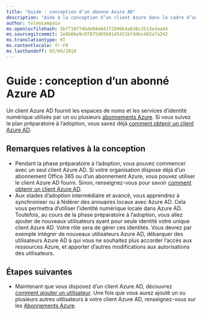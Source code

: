 ```yaml
---
title: "Guide : conception d’un abonné Azure AD"
description: "Aide à la conception d’un client Azure dans le cadre d’une stratégie préparatoire à l’adoption du cloud"
author: telmosampaio
ms.openlocfilehash: 5bf710f74bde04e041f2896b4a638c3513e4aa44
ms.sourcegitcommit: 2e8b06e9c07875d65b91d5431bfd4bc465a7a242
ms.translationtype: HT
ms.contentlocale: fr-FR
ms.lasthandoff: 02/09/2018
---
```

# <a name="guidance-azure-ad-tenant-design"></a>Guide : conception d’un abonné Azure AD

Un client Azure AD fournit les espaces de noms et les services d’identité numérique utilisés par un ou plusieurs [abonnements Azure](subscription-explainer.md). Si vous suivez le plan préparatoire à l’adoption, vous savez déjà [comment obtenir un client Azure AD][how-to-get-aad-tenant]. 

## <a name="design-considerations"></a>Remarques relatives à la conception

- Pendant la phase préparatoire à l’adoption, vous pouvez commencer avec un seul client Azure AD. Si votre organisation dispose déjà d’un abonnement Office 365 ou d’un abonnement Azure, vous pouvez utiliser le client Azure AD fourni. Sinon, renseignez-vous pour savoir [comment obtenir un client Azure AD][how-to-get-aad-tenant]. 
- Aux stades d’adoption intermédiaire et avancé, vous apprendrez à synchroniser ou à fédérer des annuaires locaux avec Azure AD. Cela vous permettra d’utiliser l’identité numérique locale dans Azure AD. Toutefois, au cours de la phase préparatoire à l’adoption, vous allez ajouter de nouveaux utilisateurs ayant pour seule identité votre unique client Azure AD. Votre rôle sera de gérer ces identités. Vous devrez par exemple intégrer de nouveaux utilisateurs Azure AD, débarquer des utilisateurs Azure AD à qui vous ne souhaitez plus accorder l’accès aux ressources Azure, et apporter d’autres modifications aux autorisations des utilisateurs.

## <a name="next-steps"></a>Étapes suivantes

* Maintenant que vous disposez d’un client Azure AD, découvrez [comment ajouter un utilisateur][azure-ad-add-user]. Une fois que vous aurez ajouté un ou plusieurs autres utilisateurs à votre client Azure AD, renseignez-vous sur les [Abonnements Azure](subscription-explainer.md).

<!-- Links -->

[azure-ad-add-user]: /azure/active-directory/add-users-azure-active-directory?toc=/azure/architecture/cloud-adoption-guide/toc.json
[docs-manage-azure-ad]: /azure/active-directory/active-directory-administer?toc=/azure/architecture/cloud-adoption-guide/toc.json
[docs-tenant]: /azure/active-directory/develop/active-directory-howto-tenant?toc=/azure/architecture/cloud-adoption-guide/toc.json
[docs-associate-subscription]: /azure/active-directory/active-directory-how-subscriptions-associated-directory?toc=/azure/architecture/cloud-adoption-guide/toc.json
[how-to-get-aad-tenant]: /azure/active-directory/develop/active-directory-howto-tenant?toc=/azure/architecture/cloud-adoption-guide/toc.json